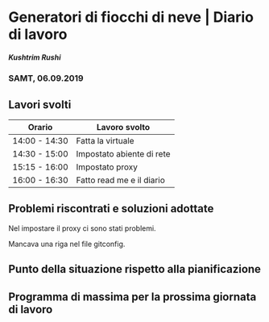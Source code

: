 # Generatori di fiocchi di neve | Diario di lavoro
##### Kushtrim Rushi
### SAMT, 06.09.2019

## Lavori svolti


|Orario        |Lavoro svolto                 |
|--------------|------------------------------|
|14:00 - 14:30 |Fatta la virtuale|
|14:30 - 15:00 |Impostato abiente di rete|
|15:15 - 16:00 |Impostato proxy|
|16:00 - 16:30 |Fatto read me e il diario|

##  Problemi riscontrati e soluzioni adottate

Nel impostare il proxy ci sono stati problemi.

Mancava una riga nel file gitconfig.

##  Punto della situazione rispetto alla pianificazione


## Programma di massima per la prossima giornata di lavoro
